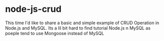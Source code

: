 # node-js-crud
This time I'd like to share a basic and simple example of CRUD Operation in Node.js and MySQL. Its a lil bit hard to find tutorial Node.js n MySQL as poeple tend to use Mongoose instead of MySQL
